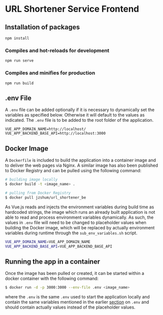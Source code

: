 # URL Shortener Service Frontend

## Installation of packages

```
npm install
```

### Compiles and hot-reloads for development

```
npm run serve
```

### Compiles and minifies for production

```
npm run build
```

## .env File

A `.env` file can be added optionally if it is necessary to dynamically set the variables as specified below. Otherwise it will default to the values as indicated. The `.env` file is to be added to the root folder of the application.

```
VUE_APP_DOMAIN_NAME=http://localhost/
VUE_APP_BACKEND_BASE_API=http://localhost:3000
```

## Docker Image

A `Dockerfile` is included to build the application into a container image and to deliver the web pages via Nginx. A similar image has also been published to Docker Registry and can be pulled using the following command:

```bash
# building image locally
$ docker build -t <image_name> .

# pulling from Docker Registry
$ docker pull jzshum/url_shortener_be
```

As Vue.js reads and injects the environment variables during build time as hardcoded strings, the image which runs an already built application is not able to read and process environment variables dynamically. As such, the values in `.env` file will need to be changed to placeholder values when building the Docker image, which will be replaced by actually environment variables during runtime through the `sub_env_variables.sh` script.

```bash
VUE_APP_DOMAIN_NAME=VUE_APP_DOMAIN_NAME
VUE_APP_BACKEND_BASE_API=VUE_APP_BACKEND_BASE_API
```

## Running the app in a container

Once the image has been pulled or created, it can be started within a docker container with the following command:

```bash
$ docker run -d -p 3000:3000 --env-file .env <image_name>
```

where the `.env` is the same `.env` used to start the application locally and contain the same variables mentioned in the earlier [section](#env-file) on `.env` and should contain actually values instead of the placeholder values.
